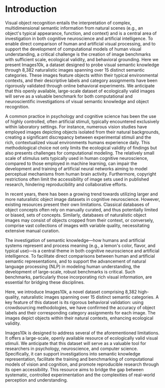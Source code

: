 # Introduction

Visual object recognition entails the interpretation of complex, multidimensional semantic information from natural scenes (e.g., an object's typical appearance, function, and context) and is a central area of investigation in both cognitive neuroscience and artificial intelligence. To enable direct comparison of human and artificial visual processing, and to support the development of computational models of human visual understanding, a critical challenge is the creation of image benchmarks with sufficient scale, ecological validity, and behavioral grounding. Here we present Images10k, a dataset designed to probe visual semantic knowledge through 8,382 naturalistic images spanning over 15 distinct semantic categories. These images feature objects within their typical environmental contexts, and their descriptive labels and category assignments have been rigorously validated through online behavioral experiments. We anticipate that this openly available, large-scale dataset of ecologically valid images will serve as a valuable benchmark for both computational and neuroscientific investigations of visual semantic knowledge and object recognition.

A common practice in psychology and cognitive science has been the use of highly controlled, often artificial stimuli, typically encountered exclusively within laboratory settings. For instance, numerous vision studies have employed images depicting objects isolated from their natural backgrounds, creating a significant discrepancy between experimental stimuli and the rich, contextualized visual environments humans experience daily. This methodological choice not only limits the ecological validity of findings but also presents challenges for computational modeling. The relatively small scale of stimulus sets typically used in human cognitive neuroscience, compared to those employed in machine learning, can impair the development and training of artificial neural networks aiming to model perceptual mechanisms from human brain activity. Furthermore, copyright restrictions often limit the accessibility of image sets used in published research, hindering reproducibility and collaborative efforts.

In recent years, there has been a growing trend towards utilizing larger and more naturalistic object image datasets in cognitive neuroscience. However, existing resources present their own limitations. Classical databases of object concepts often rely on manually curated, and thus potentially limited or biased, sets of concepts. Similarly, databases of naturalistic object images may consist of objects cropped from their context, or conversely, comprise vast collections of images with variable quality, necessitating extensive manual curation.

The investigation of semantic knowledge—how humans and artificial systems represent and process meaning (e.g., a lemon's color, flavor, and typical use)—is a central theme in both cognitive neuroscience and artificial intelligence. To facilitate direct comparisons between human and artificial semantic representations, and to support the advancement of natural language processing (NLP) in modeling human understanding, the development of large-scale, robust benchmarks is critical. Such benchmarks, particularly those incorporating rich visual information, are essential for bridging these disciplines.

Here, we introduce Images10k, a novel dataset comprising 8,382 high-quality, naturalistic images spanning over 15 distinct semantic categories. A key feature of this dataset is its rigorous behavioral validation: using crowdsourcing methodologies, we have confirmed the accuracy of object labels and their corresponding category assignments for each image. The images depict objects within their natural contexts, enhancing ecological validity.

 Images10k is designed to address several of the aforementioned limitations. It offers a large-scale, openly available resource of ecologically valid visual stimuli. We anticipate that this dataset will serve as a valuable tool for researchers in psychology, neuroscience, and computer science. Specifically, it can support investigations into semantic knowledge representation, facilitate the training and benchmarking of computational models of vision and cognition, and promote reproducible research through its open accessibility. This resource aims to bridge the gap between systematic, controlled experimentation and the complexities of real-world perception and understanding.
